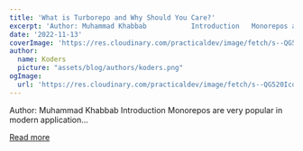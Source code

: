 ```yaml
---
title: 'What is Turborepo and Why Should You Care?'
excerpt: 'Author: Muhammad Khabbab           Introduction   Monorepos are very popular in modern application...'
date: '2022-11-13'
coverImage: 'https://res.cloudinary.com/practicaldev/image/fetch/s--QG520Icq--/c_imagga_scale,f_auto,fl_progressive,h_420,q_auto,w_1000/https://dev-to-uploads.s3.amazonaws.com/uploads/articles/d7c5qvso7jyzrk37zob0.png'
author:
  name: Koders
  picture: "assets/blog/authors/koders.png"
ogImage:
  url: 'https://res.cloudinary.com/practicaldev/image/fetch/s--QG520Icq--/c_imagga_scale,f_auto,fl_progressive,h_420,q_auto,w_1000/https://dev-to-uploads.s3.amazonaws.com/uploads/articles/d7c5qvso7jyzrk37zob0.png'
---
```


Author: Muhammad Khabbab           Introduction   Monorepos are very popular in modern application...

[Read more](https://dev.to/refine/what-is-turborepo-and-why-should-you-care-1885)
